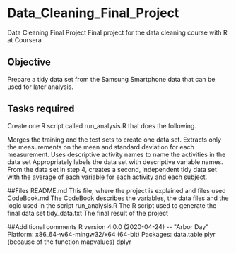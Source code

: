 # Data_Cleaning_Final_Project
Data Cleaning Final Project
Final project for the data cleaning course with R at Coursera

## Objective
Prepare a tidy data set from the Samsung Smartphone data that can be used for later analysis.

## Tasks required
Create one R script called run_analysis.R that does the following.

Merges the training and the test sets to create one data set.
Extracts only the measurements on the mean and standard deviation for each measurement.
Uses descriptive activity names to name the activities in the data set
Appropriately labels the data set with descriptive variable names.
From the data set in step 4, creates a second, independent tidy data set with the average of each variable for each activity and each subject.

##Files
README.md
This file, where the project is explained and files used
CodeBook.md
The CodeBook describes the variables, the data files and the logic used in the script
run_analysis.R
The R script used to generate the final data set
tidy_data.txt
The final result of the project

##Additional comments
R version 4.0.0 (2020-04-24) -- "Arbor Day"
Platform: x86_64-w64-mingw32/x64 (64-bit)
Packages:
data.table
plyr (because of the function mapvalues)
dplyr
